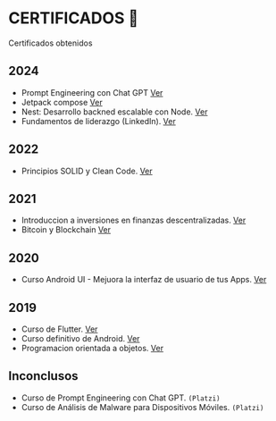 # CERTIFICADOS 📌
Certificados obtenidos


## 2024
-  Prompt Engineering con Chat GPT [Ver](/2024/diploma-chatgpt.pdf)
- Jetpack compose [Ver](/2024/jetpack_compose.pdf)
- Nest: Desarrollo backned escalable con Node. [Ver](/2024/Nest_Desarrollo%20backend%20escalable%20con%20Node.pdf)
- Fundamentos de liderazgo (LinkedIn). [Ver](/2024/Fundamentos_Liderazgo_linkedin.jpeg)

## 2022
- Principios SOLID y Clean Code. [Ver](2022/principios_solid.pdf)

## 2021
- Introduccion a inversiones en finanzas descentralizadas. [Ver](/2021/diploma-defi.pdf)
- Bitcoin y Blockchain [Ver](/2021/diploma-bitcoin-blockchain.pdf)

## 2020
- Curso Android UI - Mejuora la interfaz de usuario de tus Apps. [Ver](/2020/android%20ui.pdf)

## 2019
- Curso de Flutter. [Ver](2019/diploma-flutter.pdf)
- Curso definitivo de Android. [Ver](2019/diploma-android-2016.pdf)
- Programacion orientada a objetos. [Ver](2019/diploma-oop.pdf)


## Inconclusos
- Curso de Prompt Engineering con Chat GPT. `(Platzi)`
- Curso de Análisis de Malware para Dispositivos Móviles. `(Platzi)`
